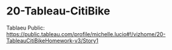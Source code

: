 # 20-Tableau-CitiBike

Tablaeu Public: https://public.tableau.com/profile/michelle.lucio#!/vizhome/20-TableauCitiBikeHomework-v3/Story1

